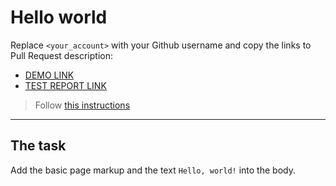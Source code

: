 # Hello world
Replace `<your_account>` with your Github username and copy the links to Pull Request description:
- [DEMO LINK](https://viktoria-krasnyuk.github.io/layout_hello-world/)
- [TEST REPORT LINK](https://viktoria-krasnyuk.github.io/layout_hello-world/report/html_report/)

> Follow [this instructions](https://mate-academy.github.io/layout_task-guideline/#how-to-solve-the-layout-tasks-on-github)
___

## The task 
Add the basic page markup and the text `Hello, world!` into the body.
